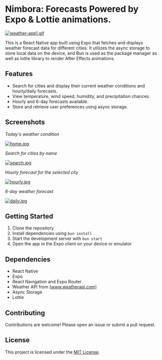 # Nimbora: Forecasts Powered by Expo & Lottie animations.

[![weather-app1.gif](https://i.postimg.cc/4yCJyN1m/weather-app1.gif)](https://postimg.cc/7GVvQ4dk)

This is a React Native app built using Expo that fetches and displays weather forecast data for different cities. It utilizes the async storage to store local data on the device, and Bun is used as the package manager as well as lottie library to render After Effects animations.

## Features

- Search for cities and display their current weather conditions and hourly/daily forecasts.
- View temperature, wind speed, humidity, and precipitation chances.
- Hourly and 6-day forecasts available.
- Store and retrieve user preferences using async storage.

## Screenshots

_Today's weather condition_

[![home.jpg](https://i.postimg.cc/Jhw3DYcn/home.jpg)](https://postimg.cc/9Dpwspk5)

_Search for cities by name_

[![search.jpg](https://i.postimg.cc/9fGdGPJB/search.jpg)](https://postimg.cc/v1ZxynR1)

_Hourly forecast for the selected city_

[![hourly.jpg](https://i.postimg.cc/ZRH6QbkB/hourly.jpg)](https://postimg.cc/vg11gdZb)

_6-day weather forecast_

[![daily.jpg](https://i.postimg.cc/G2dkzBfn/daily.jpg)](https://postimg.cc/TyNL3PGt)

## Getting Started

1. Clone the repository
2. Install dependencies using `bun install`
3. Start the development server with `bun start`
4. Open the app in the Expo client on your device or emulator

## Dependencies

- React Native
- Expo
- React Navigation and Expo Router
- Weather API from [www.weatherapi.com]
- Async Storage
- Lottie

## Contributing

Contributions are welcome! Please open an issue or submit a pull request.

## License

This project is licensed under the [MIT License](LICENSE).

